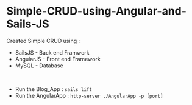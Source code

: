 # Simple-CRUD-using-Angular-and-Sails-JS
Created Simple CRUD using : 
* SailsJS - Back end Framwork
* AngularJS - Front end Framework
* MySQL - Database

<br/>

* Run the Blog_App : ```sails lift```
* Run the AngularApp : ```http-server ./AngularApp -p [port]```
